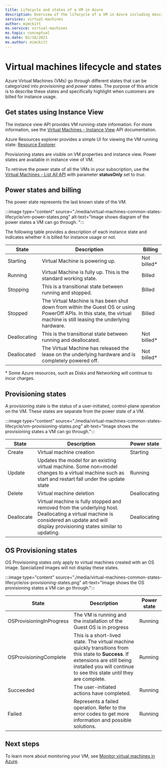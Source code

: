 ```yaml
---
title: Lifecycle and states of a VM in Azure 
description: Overview of the lifecycle of a VM in Azure including descriptions of the various states a VM can be in at any time.
services: virtual-machines
author: mimckitt
ms.service: virtual-machines
ms.topic: conceptual
ms.date: 02/16/2021
ms.author: mimckitt
---
```


# Virtual machines lifecycle and states

Azure Virtual Machines (VMs) go through different states that can be categorized into *provisioning* and *power* states. The purpose of this article is to describe these states and specifically highlight when customers are billed for instance usage. 

## Get states using Instance View

The instance view API provides VM running-state information. For more information, see the [Virtual Machines - Instance View](/rest/api/compute/virtualmachines/instanceview) API documentation.

Azure Resources explorer provides a simple UI for viewing the VM running state: [Resource Explorer](https://resources.azure.com/).

Provisioning states are visible on VM properties and instance view. Power states are available in instance view of VM.

To retrieve the power state of all the VMs in your subscription, use the [Virtual Machines - List All API](/rest/api/compute/virtualmachines/listall) with parameter **statusOnly** set to *true*.
 
## Power states and billing

The power state represents the last known state of the VM.

:::image type="content" source="./media/virtual-machines-common-states-lifecycle/vm-power-states.png" alt-text="Image shows diagram of the power states a VM can go through. ":::

The following table provides a  description of each instance state and indicates whether it is billed for instance usage or not.

| State | Description | Billing |  
|---|---|---|
| Starting| Virtual Machine is powering up. |Not billed* | 
| Running | Virtual Machine is fully up. This is the standard working state. | Billed | 
| Stopping | This is a transitional state between running and stopped. | Billed| 
|Stopped | The Virtual Machine is has been shut down from within the Guest OS or using PowerOff APIs. In this state, the virtual machine is still leasing the underlying hardware. | Billed | 
| Deallocating | This is the transitional state between running and deallocated. | Not billed* | 
| Deallocated | The Virtual Machine has released the lease on the underlying hardware and is completely powered off. | Not billed* | 

&#42; Some Azure resources, such as Disks and Networking will continue to incur charges.


## Provisioning states

A provisioning state is the status of a user-initiated, control-plane operation on the VM. These states are separate from the power state of a VM.

:::image type="content" source="./media/virtual-machines-common-states-lifecycle/vm-provisioning-states.png" alt-text="Image shows the provisioning states a VM can go through.":::

| State | Description | Power state | 
|---|---|---|
| Create | Virtual machine creation | Starting | 
| Update | Updates the model for an existing virtual machine. Some non=model changes to a virtual machine such as start and restart fall under the update state | Running | 
| Delete | Virtual machine deletion | Deallocating | 
| Deallocate | Virtual machine is fully stopped and removed from the underlying host. Deallocating a virtual machine is considered an update and will display provisioning states similar to updating. | Deallocating | 

## OS Provisioning states
OS Provisioning states only apply to virtual machines created with an OS image. Specialized images will not display these states. 

:::image type="content" source="./media/virtual-machines-common-states-lifecycle/os-provisioning-states.png" alt-text="Image shows the OS provisioning states a VM can go through.":::

| State | Description | Power state | 
|---|---|---|
| OSProvisioningInProgress | The VM is running and the installation of the Guest OS is in progress | Running | 
| OSProvisioningComplete | This is a short-lived state. The virtual machine quickly transitions from this state to **Success**. If extensions are still being installed you will continue to see this state until they are complete. | Running | 
| Succeeded | The user-initiated actions have completed. | Running | 
| Failed | Represents a failed operation. Refer to the error codes to get more information and possible solutions. | Running  | 


## Next steps
To learn more about monitoring your VM, see [Monitor virtual machines in Azure](../azure-monitor/insights/monitor-vm-azure.md).



